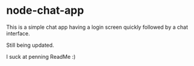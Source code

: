 # node-chat-app

This is a simple chat app having a login screen
quickly followed by a chat interface. 

Still being updated.

I suck at penning ReadMe :)
